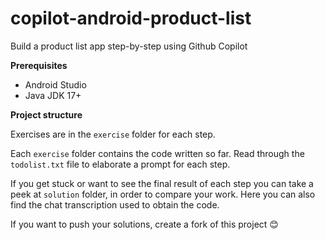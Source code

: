 # copilot-android-product-list

Build a product list app step-by-step using Github Copilot

**Prerequisites**
- Android Studio
- Java JDK 17+

**Project structure**

Exercises are in the `exercise` folder for each step.

Each `exercise` folder contains the code written so far. Read through the `todolist.txt` file to elaborate a prompt for each step. 

If you get stuck or want to see the final result of each step you can take a peek at `solution` folder, in order to compare your work. Here you can also find the chat transcription used to obtain the code. 

If you want to push your solutions, create a fork of this project 😊
